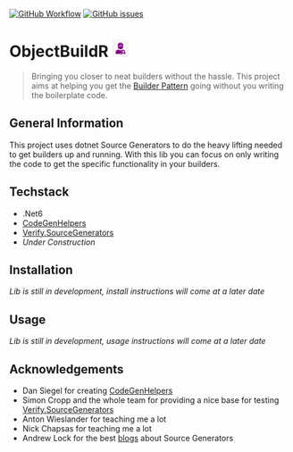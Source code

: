 [![GitHub Workflow](https://github.com/MichaelHochriegl/ObjectBuildR/actions/workflows/build-and-test.yml/badge.svg)](https://github.com/MichaelHochriegl/ObjectBuildR/actions/workflows/build-and-test.yml)
[![GitHub issues](https://img.shields.io/github/issues/michaelhochriegl/objectbuildr)](https://github.com/MichaelHochriegl/ObjectBuildR/issues)
# ObjectBuildR <img src="./ObjectBuildR.png" height="30" width="30" >
> Bringing you closer to neat builders without the hassle.
>This project aims at helping you get the [Builder Pattern](https://en.wikipedia.org/wiki/Builder_pattern) going without you writing the boilerplate code.


## General Information
This project uses dotnet Source Generators to do the heavy lifting needed to get builders up and running.
With this lib you can focus on only writing the code to get the specific functionality in your builders.

## Techstack
- .Net6
- [CodeGenHelpers](https://github.com/dansiegel/CodeGenHelpers)
- [Verify.SourceGenerators](https://github.com/VerifyTests/Verify.SourceGenerators)
- *Under Construction*

## Installation
*Lib is still in development, install instructions will come at a later date*

## Usage
*Lib is still in development, usage instructions will come at a later date*

## Acknowledgements
- Dan Siegel for creating [CodeGenHelpers](https://github.com/dansiegel/CodeGenHelpers)
- Simon Cropp and the whole team for providing a nice base for testing [Verify.SourceGenerators](https://github.com/VerifyTests/Verify.SourceGenerators)
- Anton Wieslander for teaching me a lot
- Nick Chapsas for teaching me a lot
- Andrew Lock for the best [blogs](https://andrewlock.net/creating-a-source-generator-part-1-creating-an-incremental-source-generator/) about Source Generators
